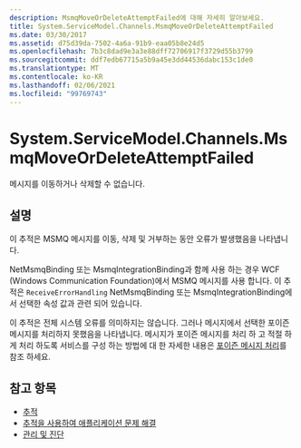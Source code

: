 ```yaml
---
description: MsmqMoveOrDeleteAttemptFailed에 대해 자세히 알아보세요.
title: System.ServiceModel.Channels.MsmqMoveOrDeleteAttemptFailed
ms.date: 03/30/2017
ms.assetid: d75d39da-7502-4a6a-91b9-eaa05b8e24d5
ms.openlocfilehash: 7b3c8dad9e3a3e88dff72706917f3729d55b3799
ms.sourcegitcommit: ddf7edb67715a5b9a45e3dd44536dabc153c1de0
ms.translationtype: MT
ms.contentlocale: ko-KR
ms.lasthandoff: 02/06/2021
ms.locfileid: "99769743"
---
```

# <a name="systemservicemodelchannelsmsmqmoveordeleteattemptfailed"></a>System.ServiceModel.Channels.MsmqMoveOrDeleteAttemptFailed

메시지를 이동하거나 삭제할 수 없습니다.  
  
## <a name="description"></a>설명  

 이 추적은 MSMQ 메시지를 이동, 삭제 및 거부하는 동안 오류가 발생했음을 나타냅니다.  
  
 NetMsmqBinding 또는 MsmqIntegrationBinding과 함께 사용 하는 경우 WCF (Windows Communication Foundation)에서 MSMQ 메시지를 사용 합니다. 이 추적은 `ReceiveErrorHandling` NetMsmqBinding 또는 MsmqIntegrationBinding에서 선택한 속성 값과 관련 되어 있습니다.  
  
 이 추적은 전체 시스템 오류를 의미하지는 않습니다. 그러나 메시지에서 선택한 포이즌 메시지를 처리하지 못했음을 나타냅니다. 메시지가 포이즌 메시지를 처리 하 고 적절 하 게 처리 하도록 서비스를 구성 하는 방법에 대 한 자세한 내용은 [포이즌 메시지 처리](../../feature-details/poison-message-handling.md)를 참조 하세요.  
  
## <a name="see-also"></a>참고 항목

- [추적](index.md)
- [추적을 사용하여 애플리케이션 문제 해결](using-tracing-to-troubleshoot-your-application.md)
- [관리 및 진단](../index.md)
